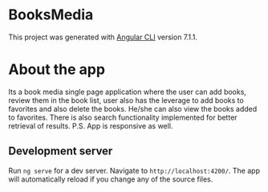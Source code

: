 # BooksMedia

This project was generated with [Angular CLI](https://github.com/angular/angular-cli) version 7.1.1.

# About the app

Its a book media single page application where the user can add books, review them in the book list, user also has the leverage to add books to favorites and also delete the books. He/she can also view the books added to favorites. There is also search functionality implemented for better retrieval of results.
P.S. App is responsive as well. 

## Development server

Run `ng serve` for a dev server. Navigate to `http://localhost:4200/`. The app will automatically reload if you change any of the source files.